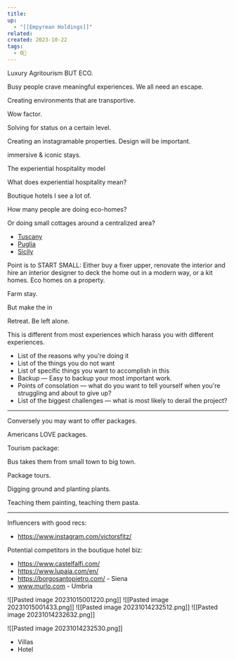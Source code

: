 ```yaml
---
title: 
up:
  - "[[Empyrean Holdings]]"
related: 
created: 2023-10-22
tags:
  - 0🌲
---
```




Luxury Agritourism BUT ECO.

Busy people crave meaningful experiences. We all need an escape. 

Creating environments that are transportive.

Wow factor.

Solving for status on a certain level.

Creating an instagramable properties. Design will be important.

immersive & iconic stays.

The experiential hospitality model

What does experiential hospitality mean?

Boutique hotels I see a lot of.

How many people are doing eco-homes?

Or doing small cottages around a centralized area?

- [Tuscany](https://magazine.lecollectionist.com/luxury-agritourism-in-italy#tuscany)
- [Puglia](https://magazine.lecollectionist.com/luxury-agritourism-in-italy#puglia)
- [Sicily](https://magazine.lecollectionist.com/luxury-agritourism-in-italy#sicily)

Point is to START SMALL: Either buy a fixer upper, renovate the interior and hire an interior designer to deck the home out in a modern way, or a kit homes. Eco homes on a property.

Farm stay.

But make the in

Retreat. Be left alone.

This is different from most experiences which harass you with different experiences.

- List of the reasons why you're doing it
- List of the things you do not want
- List of specific things you want to accomplish in this
- Backup — Easy to backup your most important work.
- Points of consolation — what do you want to tell yourself when you're struggling and about to give up?
- List of the biggest challenges — what is most likely to derail the project?

---

Conversely you may want to offer packages.

Americans LOVE packages.

Tourism package:

Bus takes them from small town to big town.

Package tours.

Digging ground and planting plants.

Teaching them painting, teaching them pasta.

---

Influencers with good recs:

- https://www.instagram.com/victorsfitz/


Potential competitors in the boutique hotel biz: 

- https://www.castelfalfi.com/
- https://www.lupaia.com/en/
- https://borgosantopietro.com/ - Siena
- www.murlo.com - Umbria


![[Pasted image 20231015001220.png]]
![[Pasted image 20231015001433.png]]
![[Pasted image 20231014232512.png]]
![[Pasted image 20231014232632.png]]

![[Pasted image 20231014232530.png]]

- Villas
- Hotel